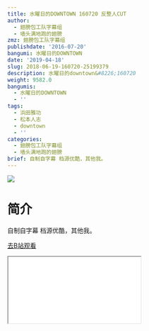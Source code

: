 ```yaml
---
title: 水曜日的DOWNTOWN 160720 反整人CUT
author:
  - 翅膀包工队字幕组
  - 墙头满地跑的翅膀
zmz: 翅膀包工队字幕组
publishdate: '2016-07-20'
bangumi: 水曜日的DOWNTOWN
date: '2019-04-18'
slug: 2018-06-19-160720-25199379
description: 水曜日的downtown&#8226;160720
weight: 9582.0
bangumis:
  - 水曜日的DOWNTOWN
  - ''
tags:
  - 浜田雅功
  - 松本人志
  - downtown
  - ''
categories:
  - 翅膀包工队字幕组
  - 墙头满地跑的翅膀
brief: 自制自字幕 档源优酷，其他我。
---
```

![](https://i.imgur.com/9nYxDOy.jpg)
# 简介  
自制自字幕
档源优酷，其他我。  

[去B站观看](https://www.bilibili.com/video/av25199379/)
<div class ="resp-container"><iframe class="testiframe" src="//player.bilibili.com/player.html?aid=25199379"", scrolling="no", allowfullscreen="true" > </iframe></div> 
